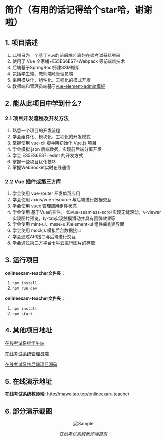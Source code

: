 # 简介（有用的话记得给个star哈，谢谢啦）

## 1. 项目描述

1. 此项目为一个基于Vue的前后端分离的在线考试系统项目
2. 使用了 Vue 全家桶+ES5ES6ES7+Webpack 等前端新技术 
3. 后端基于SpringBoot搭建SSM框架
4. 包括学生端、教师端和管理员端 
5. 采用模块化、组件化、工程化的模式开发
6. 教师端和管理员端基于[vue-element-admin模板](https://github.com/PanJiaChen/vue-element-admin)

## 2. 能从此项目中学到什么? 

### 2.1 项目开发流程及开发方法 

1. 熟悉一个项目的开发流程
2. 学会组件化、模块化、工程化的开发模式 
3. 掌握使用 vue-cli 脚手架初始化 Vue.js 项目
4. 学会模拟 json 后端数据，实现前后端分离开发 
5. 学会 ES5ES6ES7+eslint 的开发方式 
6. 掌握一些项目优化技巧 
7. 掌握WebSocket实时在线通信

### 2.2 Vue 插件或第三方库

1. 学会使用 vue-router 开发单页应用 
2. 学会使用 axios/vue-resource 与后端进行数据交互
3. 学会使用 vuex 管理应用组件状态
4. 学会使用 基于Vue的插件， 如vue-seamless-scroll实现无缝滚动，v-viewer实现图片预览，ly-tab实现触摸滑动并具有回弹效果等
5. 学会使用 mint-ui、muse-ui和element-ui 组件库构建界面
6. 学会使用 mockjs 模拟后台数据接口
7. 学会通过API接口与后端进行交互  
8. 学会通过第三方平台七牛云进行图片的存取  

## 3. 运行项目

**onlineexam-teacher文件夹：**

1. `npm install`
2. `npm run dev`

**onlineexam-teacher文件夹：**

1. `npm install`
2. `npm start`

## 4. 其他项目地址

[在线考试系统学生端](https://github.com/FrontDemon/onlineexam-student)

[在线考试系统管理员端](https://github.com/FrontDemon/onlineexam-admin)

[在线考试系统后端项目源码](https://github.com/FrontDemon/onlineexam-system-backend)

## 5. 在线演示地址

**在线考试系统教师端:** http://maweitao.top/onlineexam-teacher

## 6. 部分演示截图

<p align="center">
	<img src="http://qiniu.maweitao.top/teacher-home.png" alt="Sample">
	<p align="center">
    <em>在线考试系统教师端首页</em>
  </p>
</p>


